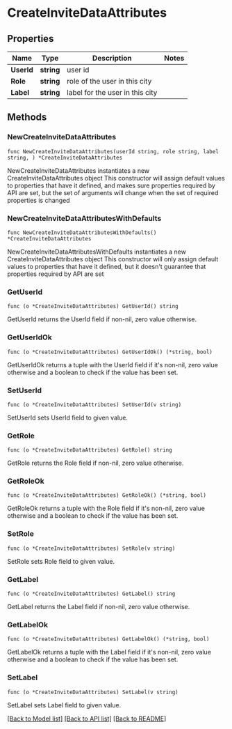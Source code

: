 # CreateInviteDataAttributes

## Properties

Name | Type | Description | Notes
------------ | ------------- | ------------- | -------------
**UserId** | **string** | user id | 
**Role** | **string** | role of the user in this city | 
**Label** | **string** | label for the user in this city | 

## Methods

### NewCreateInviteDataAttributes

`func NewCreateInviteDataAttributes(userId string, role string, label string, ) *CreateInviteDataAttributes`

NewCreateInviteDataAttributes instantiates a new CreateInviteDataAttributes object
This constructor will assign default values to properties that have it defined,
and makes sure properties required by API are set, but the set of arguments
will change when the set of required properties is changed

### NewCreateInviteDataAttributesWithDefaults

`func NewCreateInviteDataAttributesWithDefaults() *CreateInviteDataAttributes`

NewCreateInviteDataAttributesWithDefaults instantiates a new CreateInviteDataAttributes object
This constructor will only assign default values to properties that have it defined,
but it doesn't guarantee that properties required by API are set

### GetUserId

`func (o *CreateInviteDataAttributes) GetUserId() string`

GetUserId returns the UserId field if non-nil, zero value otherwise.

### GetUserIdOk

`func (o *CreateInviteDataAttributes) GetUserIdOk() (*string, bool)`

GetUserIdOk returns a tuple with the UserId field if it's non-nil, zero value otherwise
and a boolean to check if the value has been set.

### SetUserId

`func (o *CreateInviteDataAttributes) SetUserId(v string)`

SetUserId sets UserId field to given value.


### GetRole

`func (o *CreateInviteDataAttributes) GetRole() string`

GetRole returns the Role field if non-nil, zero value otherwise.

### GetRoleOk

`func (o *CreateInviteDataAttributes) GetRoleOk() (*string, bool)`

GetRoleOk returns a tuple with the Role field if it's non-nil, zero value otherwise
and a boolean to check if the value has been set.

### SetRole

`func (o *CreateInviteDataAttributes) SetRole(v string)`

SetRole sets Role field to given value.


### GetLabel

`func (o *CreateInviteDataAttributes) GetLabel() string`

GetLabel returns the Label field if non-nil, zero value otherwise.

### GetLabelOk

`func (o *CreateInviteDataAttributes) GetLabelOk() (*string, bool)`

GetLabelOk returns a tuple with the Label field if it's non-nil, zero value otherwise
and a boolean to check if the value has been set.

### SetLabel

`func (o *CreateInviteDataAttributes) SetLabel(v string)`

SetLabel sets Label field to given value.



[[Back to Model list]](../README.md#documentation-for-models) [[Back to API list]](../README.md#documentation-for-api-endpoints) [[Back to README]](../README.md)


